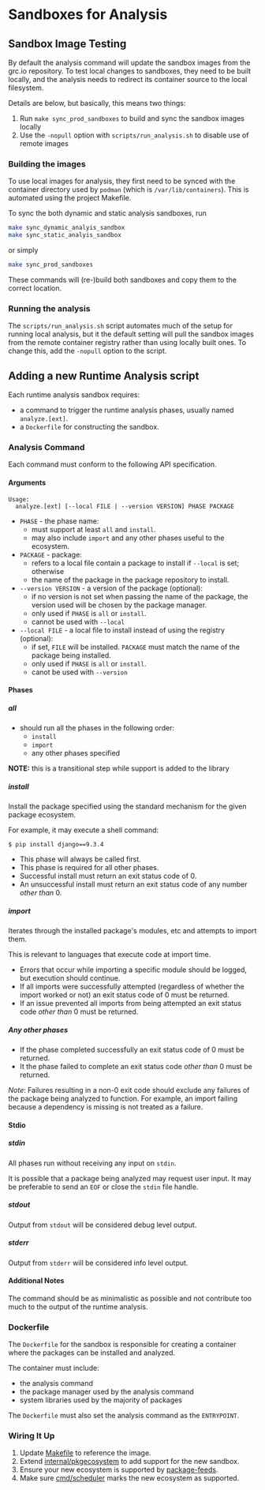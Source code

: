 # Sandboxes for Analysis

## Sandbox Image Testing

By default the analysis command will update the sandbox images from the grc.io
repository. To test local changes to sandboxes, they need to be built locally,
and the analysis needs to redirect its container source to the local filesystem.

Details are below, but basically, this means two things:

1. Run `make sync_prod_sandboxes` to build and sync the sandbox images locally
2. Use the `-nopull` option with `scripts/run_analysis.sh` to disable use of remote images


### Building the images

To use local images for analysis, they first need to be synced with the
container directory used by `podman` (which is `/var/lib/containers`).
This is automated using the project Makefile.

To sync the both dynamic and static analysis sandboxes, run

```bash
make sync_dynamic_analyis_sandbox
make sync_static_analyis_sandbox
```
or simply
```bash
make sync_prod_sandboxes
```

These commands will (re-)build both sandboxes and copy them to the correct location.

### Running the analysis

The `scripts/run_analysis.sh` script automates much of the setup for running
local analysis, but it the default setting will pull the sandbox images from
the remote container registry rather than using locally built ones. To change
this, add the `-nopull` option to the script.


## Adding a new Runtime Analysis script

Each runtime analysis sandbox requires:

- a command to trigger the runtime analysis phases, usually named
  `analyze.[ext]`.
- a `Dockerfile` for constructing the sandbox.

### Analysis Command

Each command must conform to the following API specification.

#### Arguments

```
Usage:
  analyze.[ext] [--local FILE | --version VERSION] PHASE PACKAGE
```

- `PHASE` - the phase name:
  - must support at least `all` and `install`.
  - may also include `import` and any other phases useful to the
    ecosystem.
- `PACKAGE` - package:
  - refers to a local file contain a package to install if `--local` is set;
    otherwise
  - the name of the package in the package repository to install.
- `--version VERSION` - a version of the package (optional):
  - if no version is not set when passing the name of the package, the version
    used will be chosen by the package manager.
  - only used if `PHASE` is `all` or `install`.
  - cannot be used with `--local`
- `--local FILE` - a local file to install instead of using the registry
  (optional):
  - if set, `FILE` will be installed. `PACKAGE` must match the name of the
    package being installed.
  - only used if `PHASE` is `all` or `install`.
  - canot be used with `--version`

#### Phases

##### all

- should run all the phases in the following order:
  - `install`
  - `import`
  - any other phases specified

**NOTE:** this is a transitional step while support is added to the library

##### install

Install the package specified using the standard mechanism for the given
package ecosystem.

For example, it may execute a shell command:

```shell
$ pip install django==9.3.4
```

- This phase will always be called first.
- This phase is required for all other phases.
- Successful install must return an exit status code of 0.
- An unsuccessful install must return an exit status code of any number *other
  than* 0.

##### import

Iterates through the installed package's modules, etc and attempts to import
them.

This is relevant to languages that execute code at import time.

- Errors that occur while importing a specific module should be logged, but
  execution should continue.
- If all imports were successfully attempted (regardless of whether the import
  worked or not) an exit status code of 0 must be returned.
- If an issue prevented all imports from being attempted an exit status code
  *other than* 0 must be returned.

##### Any other phases

- If the phase completed successfully an exit status code of 0 must be returned.
- It the phase failed to complete an exit status code *other than* 0 must be
  returned.

*Note*: Failures resulting in a non-0 exit code should exclude any failures of
the package being analyzed to function. For example, an import failing because
a dependency is missing is not treated as a failure.

#### Stdio

##### stdin

All phases run without receiving any input on `stdin`.

It is possible that a package being analyzed may request user input. It may be
preferable to send an `EOF` or close the `stdin` file handle.

##### stdout

Output from `stdout` will be considered debug level output.

##### stderr

Output from `stderr` will be considered info level output.

#### Additional Notes

The command should be as minimalistic as possible and not contribute too much to
the output of the runtime analysis.

### Dockerfile

The `Dockerfile` for the sandbox is responsible for creating a container where
the packages can be installed and analyzed.

The container must include:

- the analysis command
- the package manager used by the analysis command
- system libraries used by the majority of packages

The `Dockerfile` must also set the analysis command as the `ENTRYPOINT`.

### Wiring It Up

1. Update [Makefile](../Makefile) to reference the image.
2. Extend [internal/pkgecosystem](../internal/pkgecosystem) to add support for
   the new sandbox.
3. Ensure your new ecosystem is supported by
   [package-feeds](https://github.com/ossf/package-feeds).
4. Make sure [cmd/scheduler](../cmd/scheduler) marks the new ecosystem as
   supported.
